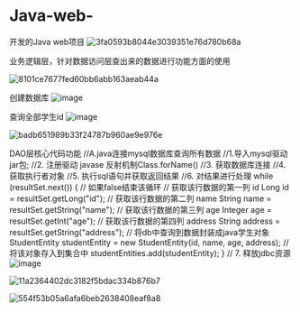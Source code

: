 # Java-web-
开发的Java web项目
![3fa0593b8044e3039351e76d780b68a](https://github.com/Chencihai/Java-web-/assets/95452629/46feea86-2e90-4620-ac5c-339a1846a7c3)

业务逻辑层，针对数据访问层查出来的数据进行功能方面的使用

![8101ce7677fed60bb6abb163aeab44a](https://github.com/Chencihai/Java-web-/assets/95452629/a48525d4-bbe7-4860-9226-a4151a419bd5)

创建数据库
![image](https://github.com/Chencihai/Java-web-/assets/95452629/ec9e2755-f4c5-4a56-ba55-7b1ab04bdb8d)

查询全部学生id
![image](https://github.com/Chencihai/Java-web-/assets/95452629/24d02a4e-b4dd-4f62-92a8-ab0e7c89f4f2)

![badb651989b33f24787b960ae9e976e](https://github.com/Chencihai/Java-web-/assets/95452629/e3ef7280-7f57-423e-af9d-d9a9bc4ead6c)

DAO层核心代码功能
//A.java连接mysql数据库查询所有数据
//1.导入mysql驱动jar包;
//2. 注册驱动 javase 反射机制Class.forName()
//3. 获取数据库连接
//4. 获取执行者对象
//5. 执行sql语句并获取返回结果
//6. 对结果进行处理
while (resultSet.next()) { // 如果false结束该循环
    // 获取该行数据的第一列 id
    Long id = resultSet.getLong("id");
    // 获取该行数据的第二列 name
    String name = resultSet.getString("name");
    // 获取该行数据的第三列 age
    Integer age = resultSet.getInt("age");
    // 获取该行数据的第四列 address
    String address = resultSet.getString("address");
    // 将db中查询到数据封装成java学生对象
    StudentEntity studentEntity = new StudentEntity(id, name, age, address);
    // 将该对象存入到集合中
    studentEntities.add(studentEntity);
}
//  7. 释放jdbc资源
![image](https://github.com/Chencihai/Java-web-/assets/95452629/f223a1ae-386e-4ed1-9fd9-470e1385b9e3)

![11a2364402dc3182f5bdac334b876b7](https://github.com/Chencihai/Java-web-/assets/95452629/0a725bde-6218-4a55-9289-edd22b633216)

![554f53b05a6afa6beb2638408eaf8a8](https://github.com/Chencihai/Java-web-/assets/95452629/f6204fea-e34c-42a4-be99-320e7cef497a)

